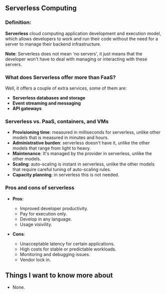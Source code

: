## Serverless Computing

### Definition:

**Serverless** cloud computing application development and execution model, which allows developers to work and run their code without the need for a server to manage their backend infrastructure.

**Note**: Serverless does not mean 'no servers', it just means that the developer won't have to deal with managing or interacting with these servers.

### What does Serverless offer more than FaaS?

Well, it offers a couple of extra services, some of them are:

- **Serverless databases and storage**
- **Event streaming and messaging**
- **API gateways**

### Serverless vs. PaaS, containers, and VMs

- **Provisioning time**: measured in milliseconds for serverless, unlike other models that is measured in minutes and hours.
- **Administrative burden**: serverless doesn't have it, unlike the other models that range from light to heavy.
- **Maintenance**: It's managed by the provider in serverless, unlike the other models.
- **Scaling**: auto-scaling is instant in serverless, unlike the other models that require careful tuning of auto-scaling rules.
- **Capacity planning**: in serverless this is not needed.

### Pros and cons of serverless

- **Pros**:

    - Improved developer productivity.
    - Pay for execution only.
    - Develop in any language.
    - Usage visivility.

- **Cons**:

    - Unacceptable latency for certain applications.
    - High costs for stable or predictable workloads.
    - Monitoring and debugging issues.
    - Vendor lock in.

## Things I want to know more about

- None.